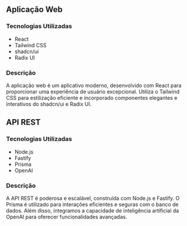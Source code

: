 ## Aplicação Web

### Tecnologias Utilizadas

- React
- Tailwind CSS
- shadcn/ui
- Radix UI

### Descrição

A aplicação web é um aplicativo moderno, desenvolvido com React para proporcionar uma experiência de usuário excepcional. Utiliza o Tailwind CSS para estilização eficiente e incorporado componentes elegantes e interativos do shadcn/ui e Radix UI.

## API REST

### Tecnologias Utilizadas

- Node.js
- Fastify
- Prisma
- OpenAI

### Descrição

A API REST é poderosa e escalável, construída com Node.js e Fastify. O Prisma é utilizado para interações eficientes e seguras com o banco de dados. Além disso, integramos a capacidade de inteligência artificial da OpenAI para oferecer funcionalidades avançadas.
